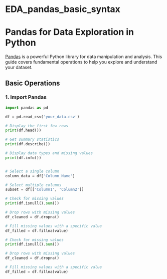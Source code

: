 # EDA_pandas_basic_syntax

# Pandas for Data Exploration in Python

[Pandas](https://pandas.pydata.org/) is a powerful Python library for data manipulation and analysis. This guide covers fundamental operations to help you explore and understand your dataset.

## Basic Operations

### 1. Import Pandas
```python
import pandas as pd

df = pd.read_csv('your_data.csv')

# Display the first few rows
print(df.head())

# Get summary statistics
print(df.describe())

# Display data types and missing values
print(df.info())


# Select a single column
column_data = df['Column_Name']

# Select multiple columns
subset = df[['Column1', 'Column2']]

# Check for missing values
print(df.isnull().sum())

# Drop rows with missing values
df_cleaned = df.dropna()

# Fill missing values with a specific value
df_filled = df.fillna(value)

# Check for missing values
print(df.isnull().sum())

# Drop rows with missing values
df_cleaned = df.dropna()

# Fill missing values with a specific value
df_filled = df.fillna(value)

